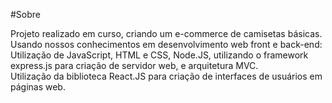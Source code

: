 #Sobre

Projeto realizado em curso, criando um e-commerce de camisetas básicas. 
Usando nossos conhecimentos em desenvolvimento web front e back-end:  
Utilização de JavaScript, HTML e CSS, Node.JS, utilizando o framework express.js para criação de servidor web, e arquitetura MVC.  
Utilização da biblioteca React.JS para criação de interfaces de usuários em páginas web. 
